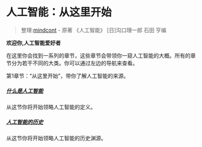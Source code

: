 # 人工智能：从这里开始

> 整理:[mindcont](https://github.com/mindcont) - 原著 《人工智能》 [日]沟口理一郎 石田 亨编

**欢迎你,人工智能爱好者**

在这里你会找到一系列的章节，这些章节会带领你一窥人工智能的大概。所有的章节分为若干不同的大类。你可以通过左边的导航来查看。

第1章节：“从这里开始”，带你了解人工智能的来源。
##### [什么是人工智能](人工智能概述/什么是人工智能.html)
从这节你将开始领略人工智能的定义。

##### [人工智能的历史](人工智能概述/人工智能的历史.html)
从这节你将开始领略人工智能的历史渊源。
